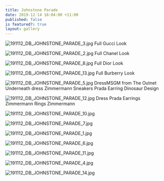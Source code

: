 ```yaml
---
title: Johnstone Parade
date: 2019-12-14 16:04:00 +11:00
published: false
is featured?: true
layout: gallery
---
```


![191112_DB_JOHNSTONE_PARADE_3.jpg](/uploads/191112_DB_JOHNSTONE_PARADE_3.jpg)
Full Gucci Look

![191112_DB_JOHNSTONE_PARADE_2.jpg](/uploads/191112_DB_JOHNSTONE_PARADE_2.jpg)
Full Chanel Look

![191112_DB_JOHNSTONE_PARADE_8.jpg](/uploads/191112_DB_JOHNSTONE_PARADE_8.jpg)
Full Dior Look

![191112_DB_JOHNSTONE_PARADE_13.jpg](/uploads/191112_DB_JOHNSTONE_PARADE_13.jpg)
Full Burberry Look

![191112_DB_JOHNSTONE_PARADE_5.jpg](/uploads/191112_DB_JOHNSTONE_PARADE_5.jpg)
DressMSGM from The Outnet Underneath dress Zimmermann Sneakers Prada Earring
Dinosaur Design

![191112_DB_JOHNSTONE_PARADE_12.jpg](/uploads/191112_DB_JOHNSTONE_PARADE_12.jpg)
Dress
Prada
Earrings
Zimmermann
Rings
Zimmermann 

![191112_DB_JOHNSTONE_PARADE_10.jpg](/uploads/191112_DB_JOHNSTONE_PARADE_10.jpg)

![191112_DB_JOHNSTONE_PARADE_7.jpg](/uploads/191112_DB_JOHNSTONE_PARADE_7.jpg)

![191112_DB_JOHNSTONE_PARADE_1.jpg](/uploads/191112_DB_JOHNSTONE_PARADE_1.jpg)

![191112_DB_JOHNSTONE_PARADE_6.jpg](/uploads/191112_DB_JOHNSTONE_PARADE_6.jpg)

![191112_DB_JOHNSTONE_PARADE_11.jpg](/uploads/191112_DB_JOHNSTONE_PARADE_11.jpg)

![191112_DB_JOHNSTONE_PARADE_4.jpg](/uploads/191112_DB_JOHNSTONE_PARADE_4.jpg)

![191112_DB_JOHNSTONE_PARADE_14.jpg](/uploads/191112_DB_JOHNSTONE_PARADE_14.jpg)

